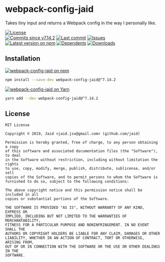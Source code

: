 # webpack-config-jaid


Takes tiny input and returns a Webpack config in the way I personally like.

<a href="https://raw.githubusercontent.com/Jaid/webpack-config-jaid/master/license.txt"><img src="https://img.shields.io/github/license/Jaid/webpack-config-jaid?style=flat-square&color=success" alt="License"/></a>  
<a href="https://github.com/Jaid/webpack-config-jaid/commits"><img src="https://img.shields.io/github/commits-since/Jaid/webpack-config-jaid/v7.14.2?style=flat-square&logo=github&color=success" alt="Commits since v7.14.2"/></a> <a href="https://github.com/Jaid/webpack-config-jaid/commits"><img src="https://img.shields.io/github/last-commit/Jaid/webpack-config-jaid?style=flat-square&logo=github&color=red" alt="Last commit"/></a> <a href="https://github.com/Jaid/webpack-config-jaid/issues"><img src="https://img.shields.io/github/issues/Jaid/webpack-config-jaid?style=flat-square&logo=github&color=red" alt="Issues"/></a>  
<a href="https://npmjs.com/package/webpack-config-jaid"><img src="https://img.shields.io/npm/v/webpack-config-jaid?style=flat-square&logo=npm&label=latest%20version&color=success" alt="Latest version on npm"/></a> <a href="https://github.com/Jaid/webpack-config-jaid/network/dependents"><img src="https://img.shields.io/librariesio/dependents/npm/webpack-config-jaid?style=flat-square&logo=npm&color=red" alt="Dependents"/></a> <a href="https://npmjs.com/package/webpack-config-jaid"><img src="https://img.shields.io/npm/dm/webpack-config-jaid?style=flat-square&logo=npm&color=red" alt="Downloads"/></a>

## Installation
<a href="https://npmjs.com/package/webpack-config-jaid"><img src="https://img.shields.io/badge/npm-webpack--config--jaid-C23039?style=flat-square&logo=npm" alt="webpack-config-jaid on npm"/></a>
```bash
npm install --save-dev webpack-config-jaid@^7.14.2
```
<a href="https://yarnpkg.com/package/webpack-config-jaid"><img src="https://img.shields.io/badge/Yarn-webpack--config--jaid-2F8CB7?style=flat-square&logo=yarn&logoColor=white" alt="webpack-config-jaid on Yarn"/></a>
```bash
yarn add --dev webpack-config-jaid@^7.14.2
```





## License
```text
MIT License

Copyright © 2019, Jaid <jaid.jsx@gmail.com> (github.com/jaid)

Permission is hereby granted, free of charge, to any person obtaining a copy
of this software and associated documentation files (the "Software"), to deal
in the Software without restriction, including without limitation the rights
to use, copy, modify, merge, publish, distribute, sublicense, and/or sell
copies of the Software, and to permit persons to whom the Software is
furnished to do so, subject to the following conditions:

The above copyright notice and this permission notice shall be included in all
copies or substantial portions of the Software.

THE SOFTWARE IS PROVIDED "AS IS", WITHOUT WARRANTY OF ANY KIND, EXPRESS OR
IMPLIED, INCLUDING BUT NOT LIMITED TO THE WARRANTIES OF MERCHANTABILITY,
FITNESS FOR A PARTICULAR PURPOSE AND NONINFRINGEMENT. IN NO EVENT SHALL THE
AUTHORS OR COPYRIGHT HOLDERS BE LIABLE FOR ANY CLAIM, DAMAGES OR OTHER
LIABILITY, WHETHER IN AN ACTION OF CONTRACT, TORT OR OTHERWISE, ARISING FROM,
OUT OF OR IN CONNECTION WITH THE SOFTWARE OR THE USE OR OTHER DEALINGS IN THE
SOFTWARE.
```
